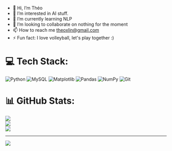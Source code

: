 - 👋 Hi, I’m Théo
- 👀 I’m interested in AI stuff.
- 🌱 I’m currently learning NLP
- 💞️ I’m looking to collaborate on nothing for the moment
- 📫 How to reach me theoxlin@gmail.com
- ⚡ Fun fact: I love volleyball, let's play together :)



# 💻 Tech Stack:
![Python](https://img.shields.io/badge/Oracle-F80000?style=for-the-badge&logo=oracle&logoColor=white) ![MySQL](https://img.shields.io/badge/mysql-4479A1.svg?style=for-the-badge&logo=mysql&logoColor=white) ![Matplotlib](https://img.shields.io/badge/Matplotlib-%23ffffff.svg?style=for-the-badge&logo=Matplotlib&logoColor=black) ![Pandas](https://img.shields.io/badge/pandas-%23150458.svg?style=for-the-badge&logo=pandas&logoColor=white) ![NumPy](https://img.shields.io/badge/numpy-%23013243.svg?style=for-the-badge&logo=numpy&logoColor=white) ![Git](https://img.shields.io/badge/git-%23F05033.svg?style=for-the-badge&logo=git&logoColor=white)
# 📊 GitHub Stats:
![](https://github-readme-stats.vercel.app/api?username=eothL&theme=dark&hide_border=false&include_all_commits=false&count_private=false)<br/>
![](https://github-readme-streak-stats.herokuapp.com/?user=eothL&theme=dark&hide_border=false)<br/>
![](https://github-readme-stats.vercel.app/api/top-langs/?username=eothL&theme=dark&hide_border=false&include_all_commits=false&count_private=false&layout=compact)

---
[![](https://visitcount.itsvg.in/api?id=eothL&icon=0&color=0)](https://visitcount.itsvg.in)

<!-- Proudly created with GPRM ( https://gprm.itsvg.in ) -->
<!---
eothL/eothL is a ✨ special ✨ repository because its `README.md` (this file) appears on your GitHub profile.
You can click the Preview link to take a look at your changes.
--->
